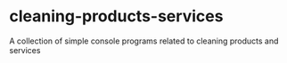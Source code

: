 # cleaning-products-services
A collection of simple console programs related to cleaning products and services 
